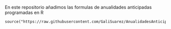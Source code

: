 En este repositorio añadimos las formulas de anualidades anticipadas programadas en R

```
source("https://raw.githubusercontent.com/GaliSuarez/AnualidadesAnticipadas/refs/heads/main/FuncionesAnualidadesAnticipadas.R")
```
